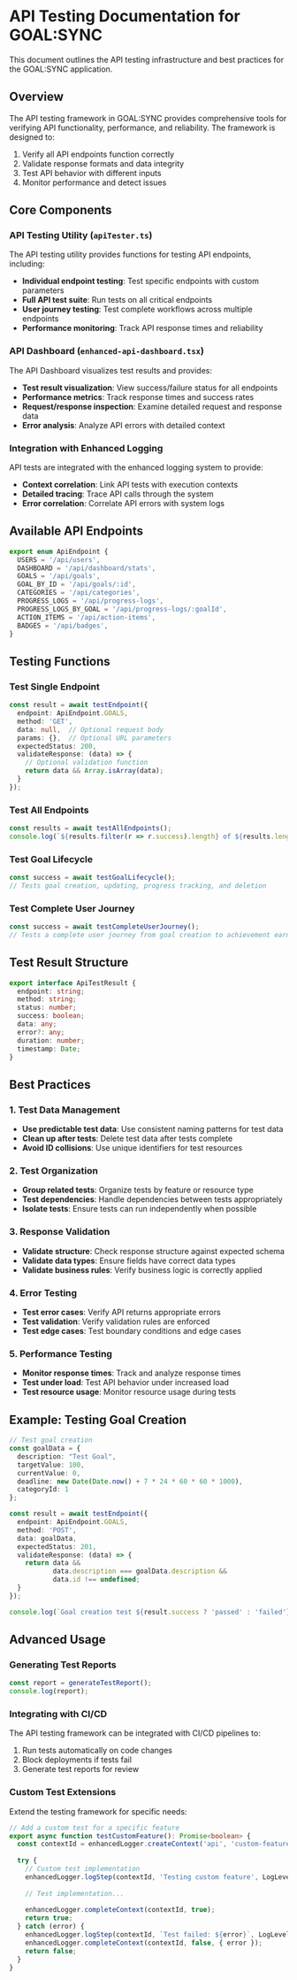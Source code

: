 # API Testing Documentation for GOAL:SYNC

This document outlines the API testing infrastructure and best practices for the GOAL:SYNC application.

## Overview

The API testing framework in GOAL:SYNC provides comprehensive tools for verifying API functionality, performance, and reliability. The framework is designed to:

1. Verify all API endpoints function correctly
2. Validate response formats and data integrity
3. Test API behavior with different inputs
4. Monitor performance and detect issues

## Core Components

### API Testing Utility (`apiTester.ts`)

The API testing utility provides functions for testing API endpoints, including:

- **Individual endpoint testing**: Test specific endpoints with custom parameters
- **Full API test suite**: Run tests on all critical endpoints
- **User journey testing**: Test complete workflows across multiple endpoints
- **Performance monitoring**: Track API response times and reliability

### API Dashboard (`enhanced-api-dashboard.tsx`)

The API Dashboard visualizes test results and provides:

- **Test result visualization**: View success/failure status for all endpoints
- **Performance metrics**: Track response times and success rates
- **Request/response inspection**: Examine detailed request and response data
- **Error analysis**: Analyze API errors with detailed context

### Integration with Enhanced Logging

API tests are integrated with the enhanced logging system to provide:

- **Context correlation**: Link API tests with execution contexts
- **Detailed tracing**: Trace API calls through the system
- **Error correlation**: Correlate API errors with system logs

## Available API Endpoints

```typescript
export enum ApiEndpoint {
  USERS = '/api/users',
  DASHBOARD = '/api/dashboard/stats',
  GOALS = '/api/goals',
  GOAL_BY_ID = '/api/goals/:id',
  CATEGORIES = '/api/categories',
  PROGRESS_LOGS = '/api/progress-logs',
  PROGRESS_LOGS_BY_GOAL = '/api/progress-logs/:goalId',
  ACTION_ITEMS = '/api/action-items',
  BADGES = '/api/badges',
}
```

## Testing Functions

### Test Single Endpoint

```typescript
const result = await testEndpoint({
  endpoint: ApiEndpoint.GOALS,
  method: 'GET',
  data: null,  // Optional request body
  params: {},  // Optional URL parameters
  expectedStatus: 200,
  validateResponse: (data) => {
    // Optional validation function
    return data && Array.isArray(data);
  }
});
```

### Test All Endpoints

```typescript
const results = await testAllEndpoints();
console.log(`${results.filter(r => r.success).length} of ${results.length} tests passed`);
```

### Test Goal Lifecycle

```typescript
const success = await testGoalLifecycle();
// Tests goal creation, updating, progress tracking, and deletion
```

### Test Complete User Journey

```typescript
const success = await testCompleteUserJourney();
// Tests a complete user journey from goal creation to achievement earning
```

## Test Result Structure

```typescript
export interface ApiTestResult {
  endpoint: string;
  method: string;
  status: number;
  success: boolean;
  data: any;
  error?: any;
  duration: number;
  timestamp: Date;
}
```

## Best Practices

### 1. Test Data Management

- **Use predictable test data**: Use consistent naming patterns for test data
- **Clean up after tests**: Delete test data after tests complete
- **Avoid ID collisions**: Use unique identifiers for test resources

### 2. Test Organization

- **Group related tests**: Organize tests by feature or resource type
- **Test dependencies**: Handle dependencies between tests appropriately
- **Isolate tests**: Ensure tests can run independently when possible

### 3. Response Validation

- **Validate structure**: Check response structure against expected schema
- **Validate data types**: Ensure fields have correct data types
- **Validate business rules**: Verify business logic is correctly applied

### 4. Error Testing

- **Test error cases**: Verify API returns appropriate errors
- **Test validation**: Verify validation rules are enforced
- **Test edge cases**: Test boundary conditions and edge cases

### 5. Performance Testing

- **Monitor response times**: Track and analyze response times
- **Test under load**: Test API behavior under increased load
- **Test resource usage**: Monitor resource usage during tests

## Example: Testing Goal Creation

```typescript
// Test goal creation
const goalData = {
  description: "Test Goal",
  targetValue: 100,
  currentValue: 0,
  deadline: new Date(Date.now() + 7 * 24 * 60 * 60 * 1000),
  categoryId: 1
};

const result = await testEndpoint({
  endpoint: ApiEndpoint.GOALS,
  method: 'POST',
  data: goalData,
  expectedStatus: 201,
  validateResponse: (data) => {
    return data && 
           data.description === goalData.description &&
           data.id !== undefined;
  }
});

console.log(`Goal creation test ${result.success ? 'passed' : 'failed'}`);
```

## Advanced Usage

### Generating Test Reports

```typescript
const report = generateTestReport();
console.log(report);
```

### Integrating with CI/CD

The API testing framework can be integrated with CI/CD pipelines to:

1. Run tests automatically on code changes
2. Block deployments if tests fail
3. Generate test reports for review

### Custom Test Extensions

Extend the testing framework for specific needs:

```typescript
// Add a custom test for a specific feature
export async function testCustomFeature(): Promise<boolean> {
  const contextId = enhancedLogger.createContext('api', 'custom-feature-test').id;
  
  try {
    // Custom test implementation
    enhancedLogger.logStep(contextId, 'Testing custom feature', LogLevel.INFO);
    
    // Test implementation...
    
    enhancedLogger.completeContext(contextId, true);
    return true;
  } catch (error) {
    enhancedLogger.logStep(contextId, `Test failed: ${error}`, LogLevel.ERROR);
    enhancedLogger.completeContext(contextId, false, { error });
    return false;
  }
}
```